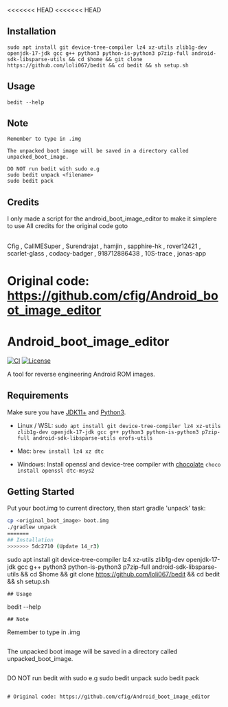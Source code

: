 <<<<<<< HEAD
<<<<<<< HEAD
## Installation
```
sudo apt install git device-tree-compiler lz4 xz-utils zlib1g-dev openjdk-17-jdk gcc g++ python3 python-is-python3 p7zip-full android-sdk-libsparse-utils && cd $home && git clone https://github.com/loli067/bedit && cd bedit && sh setup.sh
``` 
## Usage 
```
bedit --help
``` 
## Note 
```
Remember to type in .img
```
```
The unpacked boot image will be saved in a directory called unpacked_boot_image.
```
```
DO NOT run bedit with sudo e.g
sudo bedit unpack <filename>
sudo bedit pack
```
## Credits
I only made a script for the android_boot_image_editor to make it simplere to use All credits for the original code goto
##
Cfig , CallMESuper , Surendrajat , hamjin , sapphire-hk , rover12421 , scarlet-glass , codacy-badger , 918712886438 , 10S-trace , jonas-app
##
Original code: https://github.com/cfig/Android_boot_image_editor
=======
# Android_boot_image_editor
[![CI](https://github.com/cfig/Android_boot_image_editor/actions/workflows/main.yml/badge.svg)](https://github.com/cfig/Android_boot_image_editor/actions/workflows/main.yml)
[![License](http://img.shields.io/:license-apache-blue.svg?style=flat-square)](http://www.apache.org/licenses/LICENSE-2.0.html)

A tool for reverse engineering Android ROM images.

##  Requirements
Make sure you have [JDK11+](https://www.oracle.com/java/technologies/downloads/#java17) and [Python3](https://www.python.org/downloads/).

* Linux / WSL: `sudo apt install git device-tree-compiler lz4 xz-utils zlib1g-dev openjdk-17-jdk gcc g++ python3 python-is-python3 p7zip-full android-sdk-libsparse-utils erofs-utils`

* Mac: `brew install lz4 xz dtc`

* Windows: Install openssl and device-tree compiler with [chocolate](https://chocolatey.org/install)
`choco install openssl dtc-msys2`

## Getting Started
Put your boot.img to current directory, then start gradle 'unpack' task:

```bash
cp <original_boot_image> boot.img
./gradlew unpack
=======
## Installation
>>>>>>> 5dc2710 (Update 14_r3)
```
sudo apt install git device-tree-compiler lz4 xz-utils zlib1g-dev openjdk-17-jdk gcc g++ python3 python-is-python3 p7zip-full android-sdk-libsparse-utils && cd $home && git clone https://github.com/loli067/bedit && cd bedit && sh setup.sh
``` 
## Usage 
```
bedit --help
``` 
## Note 
```
Remember to type in .img
```
```
The unpacked boot image will be saved in a directory called unpacked_boot_image.
```
```
DO NOT run bedit with sudo e.g
sudo bedit unpack <filename>
sudo bedit pack
```

# Original code: https://github.com/cfig/Android_boot_image_editor
